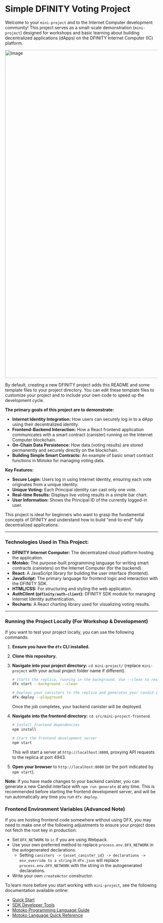 # Simple DFINITY Voting Project

Welcome to your `mini-project` and to the Internet Computer development community! This project serves as a small-scale demonstration (`mini-project`) designed for workshops and basic learning about building decentralized applications (dApps) on the DFINITY Internet Computer (IC) platform.

<img width="1920" height="1080" alt="Image" src="https://github.com/user-attachments/assets/7017b377-9680-4140-bd42-8b4b4b2ca16a" />

By default, creating a new DFINITY project adds this README and some template files to your project directory. You can edit these template files to customize your project and to include your own code to speed up the development cycle.

**The primary goals of this project are to demonstrate:**

* **Internet Identity Integration:** How users can securely log in to a dApp using their decentralized identity.
* **Frontend-Backend Interaction:** How a React frontend application communicates with a smart contract (canister) running on the Internet Computer blockchain.
* **On-Chain Data Persistence:** How data (voting results) are stored permanently and securely directly on the blockchain.
* **Building Simple Smart Contracts:** An example of basic smart contract functions in Motoko for managing voting data.

**Key Features:**

* **Secure Login:** Users log in using Internet Identity, ensuring each vote originates from a unique identity.
* **Unique Voting:** Each Principal identity can cast only one vote.
* **Real-time Results:** Displays live voting results in a simple bar chart.
* **User Information:** Shows the Principal ID of the currently logged-in user.

This project is ideal for beginners who want to grasp the fundamental concepts of DFINITY and understand how to build "end-to-end" fully decentralized applications.

---

### Technologies Used in This Project:

* **DFINITY Internet Computer:** The decentralized cloud platform hosting the application.
* **Motoko:** The purpose-built programming language for writing smart contracts (canisters) on the Internet Computer (for the backend).
* **React:** A JavaScript library for building the user interface (frontend).
* **JavaScript:** The primary language for frontend logic and interaction with the DFINITY SDK.
* **HTML/CSS:** For structuring and styling the web application.
* **AuthClient (`@dfinity/auth-client`):** DFINITY SDK module for managing Internet Identity authentication.
* **Recharts:** A React charting library used for visualizing voting results.

---

### Running the Project Locally (For Workshop & Development)

If you want to test your project locally, you can use the following commands:

1.  **Ensure you have the `dfx` CLI installed.**
2.  **Clone this repository.**
3.  **Navigate into your project directory:** `cd mini-project/` (replace `mini-project` with your actual project folder name if different).

    ```bash
    # Starts the replica, running in the background. Use --clean to reset all canister state.
    dfx start --background --clean

    # Deploys your canisters to the replica and generates your candid interface
    dfx deploy --playground
    ```
    Once the job completes, your backend canister will be deployed.

4.  **Navigate into the frontend directory:** `cd src/mini-project-frontend`

    ```bash
    # Install frontend dependencies
    npm install

    # Start the frontend development server
    npm start
    ```
    This will start a server at `http://localhost:8080`, proxying API requests to the replica at port 4943.

5.  **Open your browser** to `http://localhost:8080` (or the port indicated by `npm start`).

**Note:** If you have made changes to your backend canister, you can generate a new Candid interface with `npm run generate` at any time. This is recommended before starting the frontend development server, and will be run automatically any time you run `dfx deploy`.

### Frontend Environment Variables (Advanced Note)

If you are hosting frontend code somewhere without using DFX, you may need to make one of the following adjustments to ensure your project does not fetch the root key in production:

* Set `DFX_NETWORK` to `ic` if you are using Webpack.
* Use your own preferred method to replace `process.env.DFX_NETWORK` in the autogenerated declarations.
    * Setting `canisters -> {asset_canister_id} -> declarations -> env_override to a string` in `dfx.json` will replace `process.env.DFX_NETWORK` with the string in the autogenerated declarations.
* Write your own `createActor` constructor.

To learn more before you start working with `mini-project`, see the following documentation available online:

* [Quick Start](https://internetcomputer.org/docs/current/developer-docs/setup/deploy-locally)
* [SDK Developer Tools](https://internetcomputer.org/docs/current/developer-docs/setup/install)
* [Motoko Programming Language Guide](https://internetcomputer.org/docs/current/motoko/main/motoko)
* [Motoko Language Quick Reference](https://internetcomputer.org/docs/current/motoko/main/language-manual)
